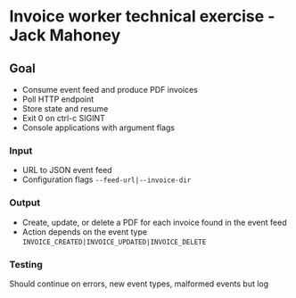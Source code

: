 # Invoice worker technical exercise - Jack Mahoney

## Goal
- Consume event feed and produce PDF invoices
- Poll HTTP endpoint
- Store state and resume
- Exit 0 on ctrl-c SIGINT
- Console applications with argument flags

### Input
- URL to JSON event feed 
- Configuration flags `--feed-url|--invoice-dir`

### Output
- Create, update, or delete a PDF for each invoice found in the event feed
- Action depends on the event type `INVOICE_CREATED|INVOICE_UPDATED|INVOICE_DELETE`

### Testing
Should continue on errors, new event types, malformed events but log 

